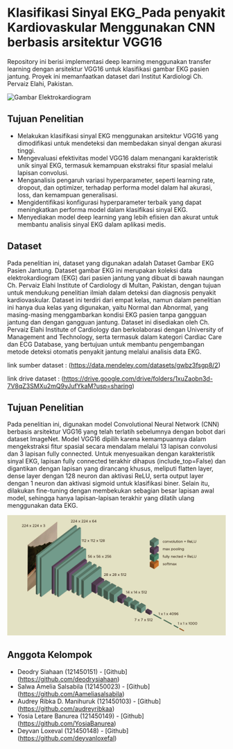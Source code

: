# Klasifikasi Sinyal EKG_Pada penyakit Kardiovaskular Menggunakan CNN berbasis arsitektur VGG16
Repository ini berisi implementasi deep learning menggunakan transfer learning dengan arsitektur VGG16 untuk klasifikasi gambar EKG pasien jantung. Proyek ini memanfaatkan dataset dari Institut Kardiologi Ch. Pervaiz Elahi, Pakistan.

![Gambar Elektrokardiogram](https://faste.id/wp-content/uploads/2023/01/sinus-heart-rhythm-on-electrocardiogram-1024x683.jpg)

## Tujuan Penelitian
- Melakukan klasifikasi sinyal EKG menggunakan arsitektur VGG16 yang dimodifikasi untuk mendeteksi dan membedakan sinyal dengan akurasi tinggi.
- Mengevaluasi efektivitas model VGG16 dalam menangani karakteristik unik sinyal EKG, termasuk kemampuan ekstraksi fitur spasial melalui lapisan convolusi.
- Menganalisis pengaruh variasi hyperparameter, seperti learning rate, dropout, dan optimizer, terhadap performa model dalam hal akurasi, loss, dan kemampuan generalisasi.
- Mengidentifikasi konfigurasi hyperparameter terbaik yang dapat meningkatkan performa model dalam klasifikasi sinyal EKG.
- Menyediakan model deep learning yang lebih efisien dan akurat untuk membantu analisis sinyal EKG dalam aplikasi medis.

## Dataset 
Pada penelitian ini, dataset yang digunakan adalah Dataset Gambar EKG Pasien Jantung. Dataset gambar EKG ini merupakan koleksi data elektrokardiogram (EKG) dari pasien jantung yang dibuat di bawah naungan Ch. Pervaiz Elahi Institute of Cardiology di Multan, Pakistan, dengan tujuan untuk mendukung penelitian ilmiah dalam deteksi dan diagnosis penyakit kardiovaskular. Dataset ini terdiri dari empat kelas, namun dalam penelitian ini hanya dua kelas yang digunakan, yaitu Normal dan Abnormal, yang masing-masing menggambarkan kondisi EKG pasien tanpa gangguan jantung dan dengan gangguan jantung. Dataset ini disediakan oleh Ch. Pervaiz Elahi Institute of Cardiology dan berkolaborasi dengan University of Management and Technology, serta termasuk dalam kategori Cardiac Care dan ECG Database, yang bertujuan untuk membantu pengembangan metode deteksi otomatis penyakit jantung melalui analisis data EKG.

link sumber dataset : (https://data.mendeley.com/datasets/gwbz3fsgp8/2)

link drive dataset : (https://drive.google.com/drive/folders/1xuZaobn3d-7V8qZ3SMXu2mQ9yJufYkaM?usp=sharing)

## Tujuan Penelitian
Pada penelitian ini, digunakan model Convolutional Neural Network (CNN) berbasis arsitektur VGG16 yang telah terlatih sebelumnya dengan bobot dari dataset ImageNet. Model VGG16 dipilih karena kemampuannya dalam mengekstraksi fitur spasial secara mendalam melalui 13 lapisan convolusi dan 3 lapisan fully connected. Untuk menyesuaikan dengan karakteristik sinyal EKG, lapisan fully connected terakhir dihapus (include_top=False) dan digantikan dengan lapisan yang dirancang khusus, meliputi flatten layer, dense layer dengan 128 neuron dan aktivasi ReLU, serta output layer dengan 1 neuron dan aktivasi sigmoid untuk klasifikasi biner. Selain itu, dilakukan fine-tuning dengan membekukan sebagian besar lapisan awal model, sehingga hanya lapisan-lapisan terakhir yang dilatih ulang menggunakan data EKG.

![Gambar Arsitektur VGG16](https://raw.githubusercontent.com/Masterx-AI/VGG-16_Implemenation/main/VGG16.png)

## Anggota Kelompok
- Deodry Siahaan (121450151) - [Github] (https://github.com/deodrysiahaan)
- Salwa Amelia Salsabila (121450023) - [Github] (https://github.com/Aameliasalsabila)
- Audrey Ribka D. Manihuruk (121450103) - [Github] (https://github.com/audreyribkaa)
- Yosia Letare Banurea (121450149) - [Github] (https://github.com/YosiaBanurea)
- Deyvan Loxeval (121450148) - [Github] (https://github.com/deyvanloxefal)
